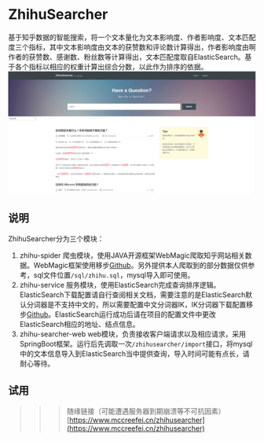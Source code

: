 # ZhihuSearcher
基于知乎数据的智能搜索，将一个文本量化为文本影响度、作者影响度、文本匹配度三个指标，其中文本影响度由文本的获赞数和评论数计算得出，作者影响度由啊作者的获赞数、感谢数、粉丝数等计算得出，文本匹配度取自ElasticSearch。基于各个指标以相应的权重计算出综合分数，以此作为排序的依据。
![ZhihuSearcher](https://github.com/MccreeFei/zhihu-clever-searcher/blob/master/zhihu-searcher-web/src/main/resources/static/zhihusearcher/images/zhihu.png)

## 说明
ZhihuSearcher分为三个模块：

1. zhihu-spider 爬虫模块，使用JAVA开源框架WebMagic爬取知乎网站相关数据。WebMagic框架使用移步[Github](https://github.com/code4craft/webmagic/)。另外提供本人爬取到的部分数据仅供参考，sql文件位置`/sql/zhihu.sql`，mysql导入即可使用。
2. zhihu-service 服务模块，使用ElasticSearch完成查询排序逻辑。ElasticSearch下载配置请自行查阅相关文档，需要注意的是ElasticSearch默认分词器是不支持中文的，所以需要配置中文分词器IK，IK分词器下载配置移步[Github](https://github.com/medcl/elasticsearch-analysis-ik)。ElasticSearch运行成功后请在项目的配置文件中更改ElasticSearch相应的地址、结点信息。
3. zhihu-searcher-web web模块，负责接收客户端请求以及相应请求，采用SpringBoot框架。运行后先调取一次`/zhihusearcher/import`接口，将mysql中的文本信息导入到ElasticSearch当中提供查询，导入时间可能有点长，请耐心等待。

## 试用
>>> 随缘链接（可能遭遇服务器到期崩溃等不可抗因素）
[https://www.mccreefei.cn/zhihusearcher](https://www.mccreefei.cn/zhihusearcher)
